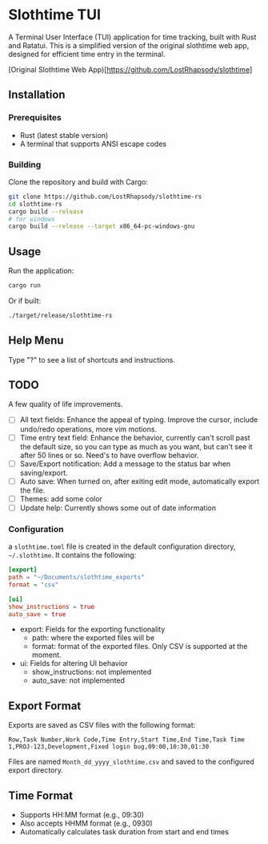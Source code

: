 # Slothtime TUI

A Terminal User Interface (TUI) application for time tracking, built with Rust and Ratatui. This is a simplified version of the original slothtime web app, designed for efficient time entry in the terminal.

[Original Slothtime Web App)[https://github.com/LostRhapsody/slothtime]

## Installation

### Prerequisites

- Rust (latest stable version)
- A terminal that supports ANSI escape codes

### Building

Clone the repository and build with Cargo:

```bash
git clone https://github.com/LostRhapsody/slothtime-rs
cd slothtime-rs
cargo build --release
# for windows
cargo build --release --target x86_64-pc-windows-gnu
```

## Usage

Run the application:

```bash
cargo run
```

Or if built:

```bash
./target/release/slothtime-rs
```

## Help Menu

Type "?" to see a list of shortcuts and instructions.

## TODO

A few quality of life improvements.

- [ ] All text fields: Enhance the appeal of typing. Improve the cursor, include undo/redo operations, more vim motions.
- [ ] Time entry text field: Enhance the behavior, currently can't scroll past the default size, so you can type as much as you want, but can't see it after 50 lines or so. Need's to have overflow behavior.
- [ ] Save/Export notification: Add a message to the status bar when saving/export.
- [ ] Auto save: When turned on, after exiting edit mode, automatically export the file.
- [ ] Themes: add some color
- [ ] Update help: Currently shows some out of date information

### Configuration

a `slothtime.toml` file is created in the default configuration directory, `~/.slothtime`. It contains the following:

```toml
[export]
path = "~/Documents/slothtime_exports"
format = "csv"

[ui]
show_instructions = true
auto_save = true
```

- export: Fields for the exporting functionality
    - path: where the exported files will be
    - format: format of the exported files. Only CSV is supported at the moment.
- ui: Fields for altering UI behavior
    - show_instructions: not implemented
    - auto_save: not implemented

## Export Format

Exports are saved as CSV files with the following format:

```csv
Row,Task Number,Work Code,Time Entry,Start Time,End Time,Task Time
1,PROJ-123,Development,Fixed login bug,09:00,10:30,01:30
```

Files are named `Month_dd_yyyy_slothtime.csv` and saved to the configured export directory.

## Time Format

- Supports HH:MM format (e.g., 09:30)
- Also accepts HHMM format (e.g., 0930)
- Automatically calculates task duration from start and end times

